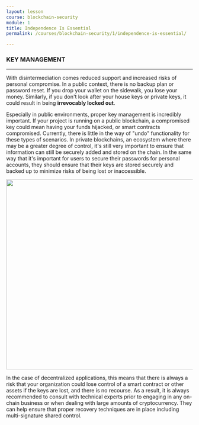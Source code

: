 ```yaml
---
layout: lesson
course: blockchain-security
module: 1
title: Independence Is Essential
permalink: /courses/blockchain-security/1/independence-is-essential/

---
```

<h3>KEY MANAGEMENT</h3>
<hr />

With disintermediation comes reduced support and increased risks of personal compromise. In a public context, there is no backup plan or password reset. If you drop your wallet on the sidewalk, you lose your money. Similarly, if you don't look after your house keys or private keys, it could result in being <strong>irrevocably locked out</strong>.

Especially in public environments, proper key management is incredibly important. If your project is running on a public blockchain, a compromised key could mean having your funds hijacked, or smart contracts compromised. Currently, there is little in the way of "undo" functionality for these types of scenarios. In private blockchains, an ecosystem where there may be a greater degree of control, it's still very important to ensure that information can still be securely added and stored on the chain. In the same way that it's important for users to secure their passwords for personal accounts, they should ensure that their keys are stored securely and backed up to minimize risks of being lost or inaccessible.

<img class="aligncenter wp-image-11216 size-full" src="https://theblockchaininstitute.org/wp-content/uploads/2019/02/LaptopX.jpg" alt="" width="999" height="514" />

In the case of decentralized applications, this means that there is always a risk that your organization could lose control of a smart contract or other assets if the keys are lost, and there is no recourse. As a result, it is always recommended to consult with technical experts prior to engaging in any on-chain business or when dealing with large amounts of cryptocurrency. They can help ensure that proper recovery techniques are in place including multi-signature shared control.
